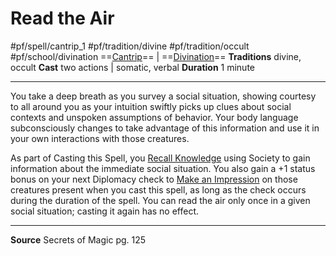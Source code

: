 
# Read the Air
#pf/spell/cantrip_1 #pf/tradition/divine #pf/tradition/occult #pf/school/divination 
==[Cantrip](../../../Traits/Cantrip.md)== | ==[Divination](../../../Traits/Divination.md)==
**Traditions** divine, occult
**Cast** two actions | somatic, verbal
**Duration** 1 minute

---
You take a deep breath as you survey a social situation, showing courtesy to all around you as your intuition swiftly picks up clues about social contexts and unspoken assumptions of behavior. Your body language subconsciously changes to take advantage of this information and use it in your own interactions with those creatures.

As part of Casting this Spell, you [Recall Knowledge](../../../Actions/Recall%20Knowledge.md) using Society to gain information about the immediate social situation. You also gain a +1 status bonus on your next Diplomacy check to [Make an Impression](../../../Actions/Make%20an%20Impression.md) on those creatures present when you cast this spell, as long as the check occurs during the duration of the spell. You can read the air only once in a given social situation; casting it again has no effect.

---
**Source** Secrets of Magic pg. 125
